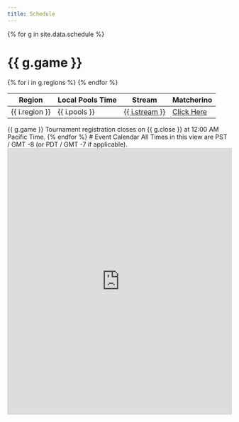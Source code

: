 ```yaml
---
title: Schedule
---
```

{% for g in site.data.schedule %}
# {{ g.game }}
<div class="table-container">
    <table class="table is-fullwidth has-background-black-bis has-text-white is-narrow">
        <thead>
            <tr>
                <th class="has-text-white">Region</th>
                <th class="has-text-white">Local Pools Time</th>
                <th class="has-text-white">Stream</th>
                <th class="has-text-white">Matcherino</th>
            </tr>
        </thead>
        <tbody>
            {% for i in g.regions %}
            <tr>
                <td>{{ i.region }}</td>
                <td>{{ i.pools }}</td>
                <td><a href="https://twitch.tv/{{ i.stream }}">{{ i.stream }}</a></td>
                <td><a href="{{ i.matcherino }}">Click Here</a></td>
            </tr>
            {% endfor %}
        </tbody>
    </table>
</div>
{{ g.game }} Tournament registration closes on {{ g.close }} at 12:00 AM Pacific Time.
{% endfor %}
# Event Calendar
All Times in this view are PST / GMT -8 (or PDT / GMT -7 if applicable).
<iframe class="airtable-embed" src="https://airtable.com/embed/shryJOw5l5nCI1gtS?backgroundColor=cyan" frameborder="0" onmousewheel="" width="100%" height="600" style="background: transparent; border: 1px solid #ccc;"></iframe>